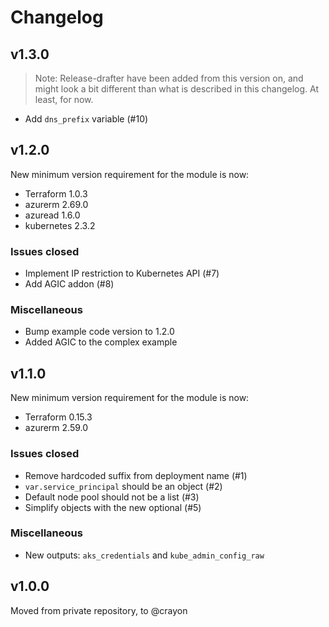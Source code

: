 # Changelog

## v1.3.0

>Note: Release-drafter have been added from this version on, and might look a bit different than what is described in this changelog. At least, for now.

* Add `dns_prefix` variable (#10)

## v1.2.0

New minimum version requirement for the module is now:

* Terraform 1.0.3
* azurerm 2.69.0
* azuread 1.6.0
* kubernetes 2.3.2

### Issues closed

* Implement IP restriction to Kubernetes API (#7)
* Add AGIC addon (#8)

### Miscellaneous

* Bump example code version to 1.2.0
* Added AGIC to the complex example

## v1.1.0

New minimum version requirement for the module is now:

* Terraform 0.15.3
* azurerm 2.59.0

### Issues closed

* Remove hardcoded suffix from deployment name (#1)
* `var.service_principal` should be an object (#2)
* Default node pool should not be a list (#3)
* Simplify objects with the new optional (#5)

### Miscellaneous

* New outputs: `aks_credentials` and `kube_admin_config_raw`

## v1.0.0

Moved from private repository, to @crayon
